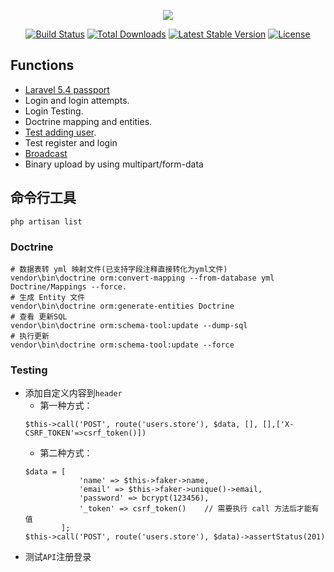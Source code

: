 <p align="center"><img src="https://laravel.com/assets/img/components/logo-laravel.svg"></p>

<p align="center">
<a href="https://travis-ci.org/laravel/framework"><img src="https://travis-ci.org/laravel/framework.svg" alt="Build Status"></a>
<a href="https://packagist.org/packages/laravel/framework"><img src="https://poser.pugx.org/laravel/framework/d/total.svg" alt="Total Downloads"></a>
<a href="https://packagist.org/packages/laravel/framework"><img src="https://poser.pugx.org/laravel/framework/v/stable.svg" alt="Latest Stable Version"></a>
<a href="https://packagist.org/packages/laravel/framework"><img src="https://poser.pugx.org/laravel/framework/license.svg" alt="License"></a>
</p>

## Functions
- [Laravel 5.4 passport](https://medium.com/modulr/create-api-authentication-with-passport-of-laravel-5-6-1dc2d400a7f)
- Login and login attempts.
- Login Testing.
- Doctrine mapping and entities.
- [Test adding user](https://medium.com/@jsdecena/simple-tdd-in-laravel-with-11-steps-c475f8b1b214).
- Test register and login
- [Broadcast](https://medium.com/@dennissmink/laravel-echo-server-how-to-24d5778ece8b)
- Binary upload by using multipart/form-data

## 命令行工具

 ```
 php artisan list
 ```

### Doctrine

```
# 数据表转 yml 映射文件(已支持字段注释直接转化为yml文件)
vendor\bin\doctrine orm:convert-mapping --from-database yml Doctrine/Mappings --force.
# 生成 Entity 文件
vendor\bin\doctrine orm:generate-entities Doctrine
# 查看 更新SQL
vendor\bin\doctrine orm:schema-tool:update --dump-sql
# 执行更新
vendor\bin\doctrine orm:schema-tool:update --force
```
### Testing
- 添加自定义内容到`header`  
    - 第一种方式：
    ```
    $this->call('POST', route('users.store'), $data, [], [],['X-CSRF_TOKEN'=>csrf_token()])
    ```
    - 第二种方式：
    ```
    $data = [
                'name' => $this->faker->name,
                'email' => $this->faker->unique()->email,
                'password' => bcrypt(123456),
                '_token' => csrf_token()    // 需要执行 call 方法后才能有值
            ];
    $this->call('POST', route('users.store'), $data)->assertStatus(201)
    ```
- 测试`API`注册登录